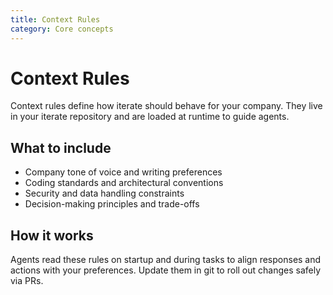 ```yaml
---
title: Context Rules
category: Core concepts
---
```


# Context Rules

Context rules define how iterate should behave for your company. They live in your iterate repository and are loaded at runtime to guide agents.

## What to include

- Company tone of voice and writing preferences
- Coding standards and architectural conventions
- Security and data handling constraints
- Decision-making principles and trade-offs

## How it works

Agents read these rules on startup and during tasks to align responses and actions with your preferences. Update them in git to roll out changes safely via PRs.
